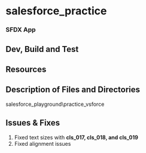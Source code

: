 # salesforce_practice
### SFDX App

## Dev, Build and Test

## Resources

## Description of Files and Directories
salesforce_playground\practice_vsforce

## Issues & Fixes
1. Fixed text sizes with **cls_017, cls_018, and cls_019**
2. Fixed alignment issues 
